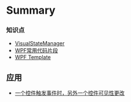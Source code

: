# Summary
### 知识点
- [VisualStateManager](visualstatemanager.md)
- [WPF常用代码片段](wpfusuallyusesnippet.md)
- [WPF Template](wpftemplate.md)

##  应用
- [一个控件触发事件时，另外一个控件可见性更改](apply_one_change_anther.md)
